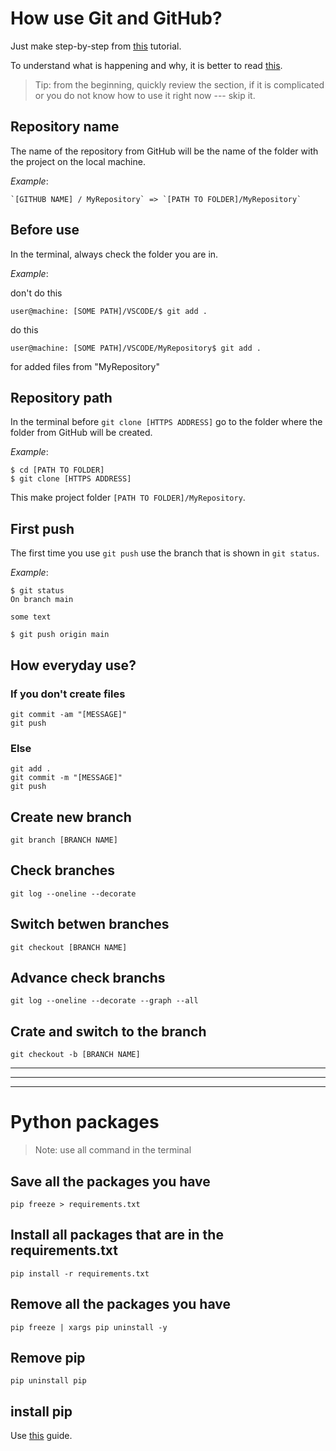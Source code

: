 # How use Git and GitHub?

Just make step-by-step from 
[this](https://www.freecodecamp.org/news/a-beginners-guide-to-git-how-to-create-your-first-github-project-c3ff53f56861/)
tutorial.

To understand what is happening and why, it is better to read 
[this](https://git-scm.com/book/en/v2).

>Tip: from the beginning, quickly review the section, if it is complicated or you do not know how to use it right now --- skip it.

## Repository name
The name of the repository from GitHub will be the name of the folder with the project on the local machine.

*Example*: 

```
`[GITHUB NAME] / MyRepository` => `[PATH TO FOLDER]/MyRepository` 
```

## Before use
In the terminal, always check the folder you are in. 

*Example*: 

don't do this
```
user@machine: [SOME PATH]/VSCODE/$ git add .
```
do this
```
user@machine: [SOME PATH]/VSCODE/MyRepository$ git add .
```
for added files from "MyRepository"


## Repository path
In the terminal before `git clone [HTTPS ADDRESS]` go to the folder where the folder from GitHub will be created.

*Example*: 

```
$ cd [PATH TO FOLDER]
$ git clone [HTTPS ADDRESS]
```

This make project folder `[PATH TO FOLDER]/MyRepository`.

## First push
The first time you use `git push` use the branch that is shown in `git status`.

*Example*: 

```
$ git status
On branch main

some text

$ git push origin main
```

## How everyday use?

### If you don't create files
```
git commit -am "[MESSAGE]"
git push
```
### Else
```
git add .
git commit -m "[MESSAGE]"
git push
```


## Create new branch
```
git branch [BRANCH NAME]
```

## Check branches
```
git log --oneline --decorate
```

## Switch betwen branches
```
git checkout [BRANCH NAME]
```

## Advance check branchs
```
git log --oneline --decorate --graph --all
```

## Crate and switch to the branch
```
git checkout -b [BRANCH NAME]
```

---
---
---

# Python packages

> Note: use all command in the terminal

## Save all the packages you have
```
pip freeze > requirements.txt
```

## Install all packages that are in the requirements.txt
```
pip install -r requirements.txt
```

## Remove all the packages you have
```
pip freeze | xargs pip uninstall -y
```

## Remove pip
```
pip uninstall pip
```

## install pip
Use 
[this](https://pip.pypa.io/en/stable/installation/)
guide.